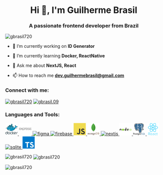 <h1 align="center">Hi 👋, I'm Guilherme Brasil</h1>
<h3 align="center">A passionate frontend developer from Brazil</h3>

<p align="left"> <img src="https://komarev.com/ghpvc/?username=gbrasil720&label=Profile%20views&color=0e75b6&style=flat" alt="gbrasil720" /> </p>

- 🔭 I’m currently working on **ID Generator**

- 🌱 I’m currently learning **Docker, ReactNative**

- 💬 Ask me about **NextJS, React**

- 📫 How to reach me **dev.guilhermebrasil@gmail.com**

<h3 align="left">Connect with me:</h3>
<p align="left">
<a href="https://dev.to/gbrasil720" target="blank"><img align="center" src="https://cdn.jsdelivr.net/npm/simple-icons@3.0.1/icons/dev-dot-to.svg" alt="gbrasil720" height="30" width="40" /></a>
<a href="https://instagram.com/gbrasil.09" target="blank"><img align="center" src="https://raw.githubusercontent.com/rahuldkjain/github-profile-readme-generator/master/src/images/icons/Social/instagram.svg" alt="gbrasil.09" height="30" width="40" /></a>
</p>

<h3 align="left">Languages and Tools:</h3>
<p align="left"> <a href="https://www.docker.com/" target="_blank"> <img src="https://raw.githubusercontent.com/devicons/devicon/master/icons/docker/docker-original-wordmark.svg" alt="docker" width="40" height="40"/> </a> <a href="https://expressjs.com" target="_blank"> <img src="https://raw.githubusercontent.com/devicons/devicon/master/icons/express/express-original-wordmark.svg" alt="express" width="40" height="40"/> </a> <a href="https://www.figma.com/" target="_blank"> <img src="https://www.vectorlogo.zone/logos/figma/figma-icon.svg" alt="figma" width="40" height="40"/> </a> <a href="https://firebase.google.com/" target="_blank"> <img src="https://www.vectorlogo.zone/logos/firebase/firebase-icon.svg" alt="firebase" width="40" height="40"/> </a> <a href="https://developer.mozilla.org/en-US/docs/Web/JavaScript" target="_blank"> <img src="https://raw.githubusercontent.com/devicons/devicon/master/icons/javascript/javascript-original.svg" alt="javascript" width="40" height="40"/> </a> <a href="https://www.mongodb.com/" target="_blank"> <img src="https://raw.githubusercontent.com/devicons/devicon/master/icons/mongodb/mongodb-original-wordmark.svg" alt="mongodb" width="40" height="40"/> </a> <a href="https://nextjs.org/" target="_blank"> <img src="https://cdn.worldvectorlogo.com/logos/nextjs-3.svg" alt="nextjs" width="40" height="40"/> </a> <a href="https://nodejs.org" target="_blank"> <img src="https://raw.githubusercontent.com/devicons/devicon/master/icons/nodejs/nodejs-original-wordmark.svg" alt="nodejs" width="40" height="40"/> </a> <a href="https://www.postgresql.org" target="_blank"> <img src="https://raw.githubusercontent.com/devicons/devicon/master/icons/postgresql/postgresql-original-wordmark.svg" alt="postgresql" width="40" height="40"/> </a> <a href="https://reactjs.org/" target="_blank"> <img src="https://raw.githubusercontent.com/devicons/devicon/master/icons/react/react-original-wordmark.svg" alt="react" width="40" height="40"/> </a> <a href="https://www.sqlite.org/" target="_blank"> <img src="https://www.vectorlogo.zone/logos/sqlite/sqlite-icon.svg" alt="sqlite" width="40" height="40"/> </a> <a href="https://www.typescriptlang.org/" target="_blank"> <img src="https://raw.githubusercontent.com/devicons/devicon/master/icons/typescript/typescript-original.svg" alt="typescript" width="40" height="40"/> </a> </p>

<p><img align="left" src="https://github-readme-stats.vercel.app/api/top-langs?username=gbrasil720&show_icons=true&locale=en&layout=compact" alt="gbrasil720" /></p>

<p>&nbsp;<img align="center" src="https://github-readme-stats.vercel.app/api?username=gbrasil720&show_icons=true&locale=en" alt="gbrasil720" /></p>

<p><img align="center" src="https://github-readme-streak-stats.herokuapp.com/?user=gbrasil720&" alt="gbrasil720" /></p>

